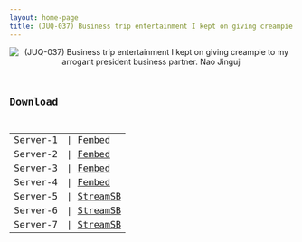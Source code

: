 ```yaml
---
layout: home-page
title: (JUQ-037) Business trip entertainment I kept on giving creampie to my arrogant president business partner. Nao Jinguji
---
```

<center>
<img src="https://blogger.googleusercontent.com/img/b/R29vZ2xl/AVvXsEhJwMiWbekTrJ37tGj_phru3KJaysle5gHXhmNhcZTRdtoMACUEECTez627ru4UU37Z0_AOGu2UKBpe4BM9l6DjG27R_qXIHdnBQONK1xqLJhvXcVG4cfp2PU6Vx75k_0f1H1Ul8IYlD1nOda89JkPMHdF2iyAeAeo721W1qhXcdJKkCVkkNGwDxUmy/s1600/juq037pl.jpg" alt="(JUQ-037) Business trip entertainment I kept on giving creampie to my arrogant president business partner. Nao Jinguji">
</center>
<pre><code>
<h2>Download</h2>
<table><tbody>
<tr>
<td>Server-1</td>
<td>| <a href="https://watchjavnow.xyz/f/wxjmgsnylpkl0xq" target="_blank">Fembed</a></td>
</tr>
<tr>
<td>Server-2</td>
<td>| <a href="https://mycloudzz.com/f/qxgelue716e-grx" target="_blank">Fembed</a></td>
</tr>
<tr>
<td>Server-3</td>
<td>| <a href="https://mycloudzz.com/f/nxgwlu2n0-qlrgp" target="_blank">Fembed</a></td>
</tr>
<tr>
<td>Server-4</td>
<td>| <a href="https://javhdfree.icu/f/08xm7fl3zwyeq10" target="_blank">Fembed</a></td>
</tr>
<tr>
<td>Server-5</td>
<td>| <a href="https://sbthe.com/d/s42ktzo7vryq.html" target="_blank">StreamSB</a></td>
</tr>
<tr>
<td>Server-6</td>
<td>| <a href="https://javside.com/d/zv1zlte8553j.html" target="_blank">StreamSB</a></td>
</tr>
<tr>
<td>Server-7</td>
<td>| <a href="https://streamsb.net/d/i3fr5mmrx1vp.html" target="_blank">StreamSB</a></td>
</tr>
</tbody></table>
</code></pre>
